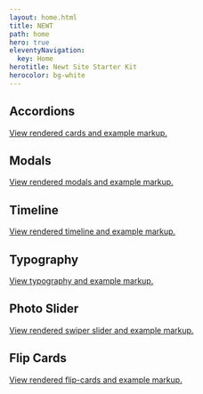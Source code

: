 ```yaml
---
layout: home.html
title: NEWT
path: home
hero: true
eleventyNavigation:
  key: Home
herotitle: Newt Site Starter Kit
herocolor: bg-white
---
```

<div class="grid grid-cols-1 sm:grid-cols-2 md:grid-cols-3 gap-4">
  <div class="card card--hover border-light rounded-md">
    <div class="card__title"><h2>Accordions</h2></div>
    <div class="card__content">
      <p><a href="/accordions" class="card__link">View rendered cards and example markup.</a></p>
    </div>
  </div>
  <div class="card card--hover border-light rounded-md">
    <div class="card__title"><h2>Modals</h2></div>
    <div class="card__content">
      <p><a href="/modals" class="card__link">View rendered modals and example markup.</a></p>
    </div>
  </div>
  <div class="card card--hover border-light rounded-md">
    <div class="card__title"><h2>Timeline</h2></div>
    <div class="card__content">
      <p><a href="/accordions" class="card__link">View rendered timeline and example markup.</a></p>
    </div>
  </div>
  <div class="card card--hover border-light rounded-md">
    <div class="card__title"><h2>Typography</h2></div>
    <div class="card__content">
      <p><a href="/accordions" class="card__link">View typography and example markup.</a></p>
    </div>
  </div>
  <div class="card card--hover border-light rounded-md">
    <div class="card__title"><h2>Photo Slider</h2></div>
    <div class="card__content">
      <p><a href="/accordions" class="card__link">View rendered swiper slider and example markup.</a></p>
    </div>
  </div>
  <div class="card card--hover border-light rounded-md">
    <div class="card__title"><h2>Flip Cards</h2></div>
    <div class="card__content">
      <p><a href="/accordions" class="card__link">View rendered flip-cards and example markup.</a></p>
    </div>
  </div>
</div>
